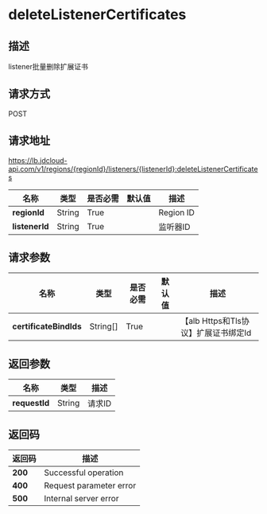 # deleteListenerCertificates


## 描述
listener批量删除扩展证书

## 请求方式
POST

## 请求地址
https://lb.jdcloud-api.com/v1/regions/{regionId}/listeners/{listenerId}:deleteListenerCertificates

|名称|类型|是否必需|默认值|描述|
|---|---|---|---|---|
|**regionId**|String|True| |Region ID|
|**listenerId**|String|True| |监听器ID|

## 请求参数
|名称|类型|是否必需|默认值|描述|
|---|---|---|---|---|
|**certificateBindIds**|String[]|True| |【alb Https和Tls协议】扩展证书绑定Id|


## 返回参数
|名称|类型|描述|
|---|---|---|
|**requestId**|String|请求ID|


## 返回码
|返回码|描述|
|---|---|
|**200**|Successful operation|
|**400**|Request parameter error|
|**500**|Internal server error|
